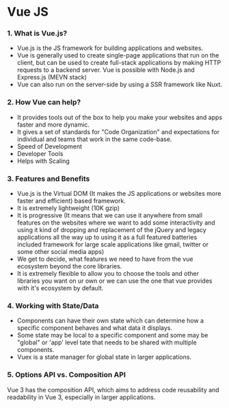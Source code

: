 # Vue JS

<h3><b>1. What is Vue.js?</b></h3>
    <ul>
        <li>Vue.js is the JS framework for building applications and websites.</li>
        <li>Vue is generally used to create single-page applications that run on the client, but can be used to create full-stack applications by making HTTP requests to a backend server. Vue is possible with Node.js and Express.js (MEVN stack)</li>
        <li>Vue can also run on the server-side by using a SSR framework like Nuxt.</li>
    </ul>

<h3><b>2. How Vue can help?</b></h3>
    <ul>
        <li>It provides tools out of the box to help you make your websites and apps faster and more dynamic.</li>
        <li>It gives a set of standards for "Code Organization" and expectations for individual and teams that work in the same code-base.</li>
        <li>Speed of Development</li>
        <li>Developer Tools</li>
        <li>Helps with Scaling</li>
    </ul>

<h3><b>3. Features and Benefits</b></h3>
    <ul>
        <li>Vue.js is the Virtual DOM (It makes the JS applications or websites more faster and efficient) based framework.</li>
        <li>It is extremely lightweight (10K gzip)</li>
        <li>It is progressive (It means that we can use it anywhere from small features on the websites where we want to add some interactivity and using it kind of dropping and replacement of the jQuery and legacy applications all the way up to using it as a full featured batteries included framework for large scale applications like gmail, twitter or some other social media apps)</li>
        <li>We get to decide, what features we need to have from the vue ecosystem beyond the core libraries.</li>
        <li>It is extremely flexible to allow you to choose the tools and other libraries you want on ur own or we can use the one that vue provides with it's ecosystem by default.</li>
    </ul>

<h3><b>4. Working with State/Data</b></h3>
    <ul>
        <li>Components can have their own state which can determine how a specific component behaves and what data it displays.</li>
        <li>Some state may be local to a specific component and some may be "global" or 'app' level tate that needs to be shared with multiple components.</li>
        <li>Vuex is a state manager for global state in larger applications.</li>
    </ul>

<h3><b>5. Options API vs. Composition API</b></h3>
    <p>Vue 3 has the composition API, which aims to address code reusability and readability in Vue 3, especially in larger applications.</p>
